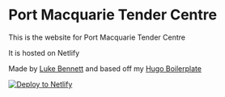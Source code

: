 # Port Macquarie Tender Centre

This is the website for Port Macquarie Tender Centre

It is hosted on Netlify

Made by [Luke Bennett](https://github.com/lukebennett88) and based off my [Hugo Boilerplate](https://github.com/lukebennett88/hugo-boilerplate)

[![Deploy to Netlify](https://www.netlify.com/img/deploy/button.svg)](https://app.netlify.com/start/deploy?repository=https://github.com/lukebennett88/hugo-boilerplate)
